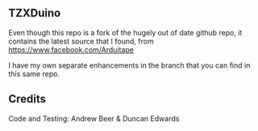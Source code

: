 ## TZXDuino

Even though this repo is a fork of the hugely out of date github repo, it contains the latest source that I found, from https://www.facebook.com/Arduitape

I have my own separate enhancements in the branch that you can find in this same repo.

## Credits
Code and Testing: Andrew Beer & Duncan Edwards
